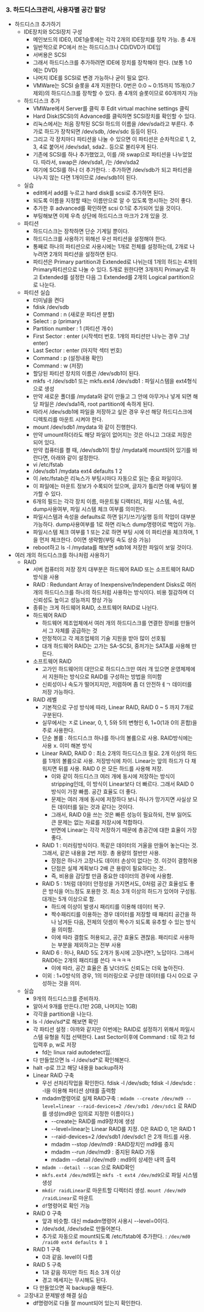 ### 3. 하드디스크관리, 사용자별 공간 할당
- 하드디스크 추가하기
    - IDE장치와 SCSI장치 구성
        - 메인보드의 IDE0, IDE1슬롯에는 각각 2개의 IDE장치를 장착 가능. 총 4개
        - 일반적으로 PC에서 쓰는 하드디스크나 CD/DVD가 IDE임
        - 서버용은 SCSI
        - 그래서 하드디스크를 추가하려면 IDE에 장치를 장착해야 한다. (보통 1:0 에는 DVD)
        - 나머지 IDE를 SCSI로 변경 가능하나 굳이 필요 없다.
        - VMWare는 SCSI 슬롯을 4개 지원한다. 0번은 0:0 ~ 0:15까지 15개(0:7 제외)의 하드디스크를 장착할 수 있다. 총 4개의 슬롯이므로 60개까지 가능
    - 하드디스크 추가
        - VMWare에서 Server를 클릭 후 Edit virtual machine settings 클릭
        - Hard Disk(SCSI)의 Advanced를 클릭하면 SCSI장치를 확인할 수 있다.
        - 리눅스에서는 처음 장착된 SCSI 하드의 이름을 /dev/sda라고 부른다. 추가로 하드가 장착되면 /dev/sdb, /dev/sdc 등등이 된다.
        - 그리고 각 장치마다 파티션을 나눌 수 있으면 이 파티션은 순차적으로 1, 2, 3, 4로 붙어서 /dev/sda1, sda2.. 등으로 불리우게 된다.
        - 기존에 SCSI를 하나 추가했었고, 이를 /와 swap으로 파티션을 나누었었다. 따라서, swap은 /dev/sda1, /는 /dev/sda2
        - 여기에 SCSI를 하나 더 추가한다. : 추가하면 /dev/sdb가 되고 파티션을 나누지 않는 다면 1개이므로 /dev/sdb1이 된다.
    - 실습
        - edit에서 add를 누르고 hard disk를 scsi로 추가하면 된다.
        - 되도록 이름을 지정할 때는 이름만으로 알 수 있도록 명시하는 것이 좋다.
        - 추가한 후 advanced를 확인하면 scsi 0:1로 추가되어 있을 것이다.
        - 부팅해보면 이제 우측 상단에 하드디스크 마크가 2개 있을 것.
    - 파티션
        - 하드디스크는 장착하면 단순 기계일 뿐이다.
        - 하드디스크를 사용하기 위해선 우선 파티션을 설정해야 한다.
        - 통째로 하나의 파티션으로 사용시에는 1개로 전체를 설정하는데, 2개로 나누려면 2개의 파티션을 설정하면 된다.
        - 파티션은 Primary partition과 Extended로 나뉘는데 1개의 하드는 4개의 Primary파티션으로 나눌 수 있다. 5개로 원한다면 3개까지 Primary로 하고 Extended를 설정한 다음 그 Extended를 2개의 Logical partition으로 나눈다.
    - 파티션 실습
        - 터미널을 켠다
        - fdisk /dev/sdb
        - Command : n (새로운 파티션 분할)
        - Select : p (primary)
        - Partition number : 1 (파티션 개수)
        - First Sector : enter (시작섹터 번호. 1개의 파티션만 나누는 경우 그냥 enter)
        - Last Sector : enter (마지막 섹터 번호)
        - Command : p (설정내용 확인)
        - Command : w (저장)
        - 할당된 파티션 장치의 이름은 /dev/sdb1이 된다.
        - mkfs -t /dev/sdb1 또는 mkfs.ext4 /dev/sdb1 : 파일시스템을 ext4형식으로 생성
        - 만약 새로운 폴더를 /mydata와 같이 만들고 그 안에 아무거나 넣게 되면 해당 파일은 /dev/sda1즉, root partition에 속하게 된다.
        - 따라서 /dev/sdb1에 파일을 저장하고 싶은 경우 우선 해당 하드디스크에 디렉토리를 마운트 시켜야 한다.
        - mount /dev/sdb1 /mydata 와 같이 진행한다.
        - 만약 umount하더라도 해당 파일이 없어지는 것은 아니고 그대로 저장은 되어 있다.
        - 만약 컴퓨터를 켤 때, /dev/sdb1이 항상 /mydata에 mount되어 있기를 바란다면, 아래와 같이 설정한다.
        - vi /etc/fstab
        - /dev/sdb1     /mydata     ext4    defaults    1 2
        - 이 /etc/fstab은 리눅스가 부팅시마다 자동으로 읽는 중요 파일이다.
        - 이 파일에는 마운트 정보가 수록되어 있으며, 글자가 틀리면 아예 부팅이 불가할 수 있다.
        - 6개의 필드는 각각 장치 이름, 마운트될 디렉터리, 파일 시스템, 속성, dump사용여부, 파일 시스템 체크 여부를 의미한다.
        - 파일시스템과 속성을 defaults로 하면 읽기/쓰기/실행 등의 작업이 대부분 가능하다. dump사용여부를 1로 하면 리눅스 dump명령어로 백업이 가능.
        - 파일시스템 체크 여부를 1 또는 2로 하면 부팅 시에 이 파티션을 체크하며, 1을 먼저 체크한다. 0이면 생략함(부팅 속도 상승 가능)
        - reboot하고 ls -l /mydata를 해보면 sdb1에 저장한 파일이 보일 것이다.
- 여러 개의 하드디스크를 하나처럼 사용하기
    - RAID
        - 서버 컴퓨터의 저장 장치 대부분은 하드웨어 RAID 또는 소프트웨어 RAID 방식을 사용
        - RAID : Redundant Array of Inexpensive/Independent Disks로 여러 개의 하드디스크를 하나의 하드처럼 사용하는 방식이다. 비용 절감하며 더 신뢰성도 높이고 성능까지 향상 가능
        - 종류는 크게 하드웨어 RAID, 소프트웨어 RAID로 나뉜다.
        - 하드웨어 RAID
            - 하드웨어 제조업체에서 여러 개의 하드디스크를 연결한 장비를 만들어서 그 자체를 공급하는 것
            - 안정적이고 각 제조업체의 기술 지원을 받아 많이 선호됨
            - 대개 하드웨어 RAID는 고가는 SA-SCSI, 중저가는 SATA를 사용해 만든다.
        - 소프트웨어 RAID
            - 고가인 하드웨어의 대안으로 하드디스크만 여러 개 있으면 운영체제에서 지원하는 방식으로 RAID를 구성하는 방법을 의미함
            - 신뢰성이나 속도가 떨어지지만, 저렴하며 좀 더 안전하ㅔㄱ 데이터를 저장 가능하다.
        - RAID 레벨
            - 기본적으로 구성 방식에 따라, Linear RAID, RAID 0 ~ 5 까지 7개로 구분된다.
            - 실무에서는 ㅈ로 Linear, 0, 1, 5와 5의 변형인 6, 1+0(1과 0의 혼합)을 주로 사용한다.
            - 단순 볼륨 : 하드디스크 하나를 하나의 볼륨으로 사용. RAID방식에는 사용 x. 이미 해본 방식
            - Linear RAID, RAID 0 : 최소 2개의 하드디스크 필요. 2개 이상의 하드를 1개의 볼륨으로 사용. 저장방식에 차이. Linear는 앞의 하드가 다 채워지면 뒤를 사용. RAID 0 은 모든 하드를 사용해 저장.
                - 이와 같이 하드디스크 여러 개에 동시에 저장하는 방식이 stripping인데, 이 방식이 Linear보다 더 빠르다. 그래서 RAID 0 방식이 가장 빠름. 공간 효율도 더 좋다.
                - 문제는 여러 개에 동시에 저장하다 보니 하나가 망가지면 사실상 모든 데이터를 잃는 것과 같다는 것이다.
                - 그래서, RAID 0을 쓰는 것은 빠른 성능이 필요하되, 전부 잃어도 큰 문제는 없는 자료를 저장시에 적합하다.
                - 반면에 Linear는 각각 저장하기 때문에 총공간에 대한 효율이 가장 좋다.
            - RAID 1 : 미러링방식이다. 똑같은 데이터의 거울을 만들어 놓는다는 것. 그래서, 같은 내용을 2번 저장. 총 용량의 절반만 사용.
                - 장점은 하나가 고장나도 데이터 손상이 없다는 것. 이것이 결함허용
                - 단점은 실제 계획보다 2배 큰 용량이 필요하다는 것..
                - 즉, 비용을 감당할 만큼 중요한 데이터의 경우에 사용함.
            - RAID 5 : 1처럼 데이터 안정성을 가지면서도, 0처럼 공간 효율성도 좋은 방식을 어느정도 포용한 것. 최소 3개 이상의 하드가 있어야 구성됨. 대개는 5개 이상으로 함.
                - 하드에 이상이 발생시 패리티를 이용해 데이터 복구.
                - 짝수패리티를 이용하는 경우 데이터를 저장할 때 패리티 공간을 하나 남겨둔 다음, 전체의 덧셈이 짝수가 되도록 유추할 수 있는 방식을 의미함.
                - 이에 따라 결함도 허용되고, 공간 효율도 괜찮음. 패리티로 사용하는 부분을 제외하고는 전부 사용
            - RAID 6 : 허나, RAID 5도 2개가 동시에 고장나면?, 노답이다. 그래서 RAID6는 2개의 패리티를 쓴다 ㅋㅋㅋㅋ
                - 이에 따라, 공간 효율은 좀 낮더라도 신뢰도는 더욱 높아진다.
            - 이외 : 1+0방식의 경우, 1의 미러링으로 구성한 데이터를 다시 0으로 구성하는 것을 의미.
    - 실습
        - 9개의 하드디스크를 준비하자.
        - 알아서 9개를 만든다.(1만 2GB, 나머지는 1GB)
        - 각각을 partition을 나눈다.
        - ls -l /dev/sd*로 해보면 확인 
        - 각 파티션 설정 : 아까와 같지만 이번에는 RAID로 설정하기 위해서 파일시스템 유형을 직접 선택한다. Last Sector이후에 Command : t로 하고 fd 입력후 p, w로 저장
            - fd는 linux raid autodetect임.
        - 다 만들었으면 ls -l /dev/sd*로 확인해본다.
        - halt -p로 끄고 해당 내용을 backup하자
        - Linear RAID 구축
            - 우선 선처리작업을 확인한다. fdisk -l /dev/sdb; fdisk -l /dev/sdc : -l을 이용해 파티션 상태를 출력함
            - mdadm명령어로 실제 RAID구축 : `mdadm --create /dev/md9 --level=linear --raid-devices=2 /dev/sdb1 /dev/sdc1` 로 RAID를 생성(md9은 임의로 지정한 이름이다.)
                - --create는 RAID를 md9장치에 생성
                - --level=linear는  Linear RAID를 지정. 0은 RAID 0, 1은 RAID 1
                - --raid-devices=2 /dev/sdb1 /dev/sdc1 은 2개 하드를 사용.
                - mdadm --stop /dev/md9 : RAID장치인 md9를 중지
                - mdadm --run /dev/md9 : 중지된 RAID 가동
                - mdadm --detail /dev/md9 : md9의 상세한 내역 출력
            - `mdadm --detail --scan` 으로 RAID확인
            - `mkfs.ext4 /dev/md9`또는 `mkfs -t ext4 /dev/md9`으로 파일 시스템 생성
            - `mkdir raidLinear`로 마운트할 디렉터리 생성. `mount /dev/md9 /raidLinear`로 마운트
            - `df`명령어로 확인 가능
        - RAID 0 구축
            - 앞과 비슷함. 대신 mdadm명령어 사용시 --level=0이다.
            - /dev/sdd, /dev/sde로 만들어본다.
            - 추가로 자동으로 mount되도록 /etc/fstab에 추가한다. : `/dev/md0 /raid0 ext4 defaults 0 1`
        - RAID 1 구축
            - 0과 같음. level이 다름
        - RAID 5 구축
            - 1과 같음 하지만 하드 최소 3개 이상
            - 경고 메세지는 무시해도 된다.
        - 다 만들었으면 꼭 backup을 해둔다.
    - 고장내고 문제발생 해결 실습 
        - df명령어로 다들 잘 mount되어 있는지 확인한다.